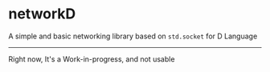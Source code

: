 # networkD
A simple and basic networking library based on `std.socket` for D Language

---

Right now, It's a Work-in-progress, and not usable
